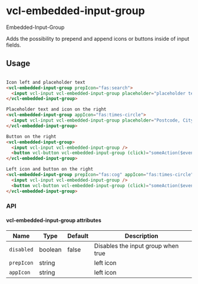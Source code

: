 # vcl-embedded-input-group

Embedded-Input-Group

Adds the possibility to prepend and append icons or buttons inside of input fields.

## Usage

```html

Icon left and placeholder text
<vcl-embedded-input-group prepIcon="fas:search">
  <input vcl-input vcl-embedded-input-group placeholder="placeholder text" />
</vcl-embedded-input-group>

Placeholder text and icon on the right
<vcl-embedded-input-group appIcon="fas:times-circle">
  <input vcl-input vcl-embedded-input-group placeholder="Postcode, City, Name of the Workshop" />
</vcl-embedded-input-group>

Button on the right
<vcl-embedded-input-group>
  <input vcl-input vcl-embedded-input-group />
  <button vcl-button vcl-embedded-input-group (click)="someAction($event)" [icon]="'fas:search'"></button>
</vcl-embedded-input-group>

Left icon and button on the right
<vcl-embedded-input-group prepIcon="fas:cog" appIcon="fas:times-circle">
  <input vcl-input vcl-embedded-input-group />
  <button vcl-button vcl-embedded-input-group (click)="someAction($event)" [icon]="'fas:times-circle'"></button>
</vcl-embedded-input-group>
```

### API

#### vcl-embedded-input-group attributes

| Name                                | Type        | Default            | Description
| ----------------------------------  | ----------- | ------------------ |--------------
| `disabled`                          | boolean     | false              | Disables the input group when true
| `prepIcon`                          | string      |                    | left icon
| `appIcon`                           | string      |                    | left icon
